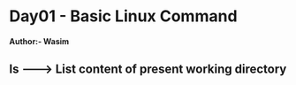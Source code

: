 # Day01 - Basic Linux Command
#### Author:- Wasim

ls ---> List content of present working directory
---